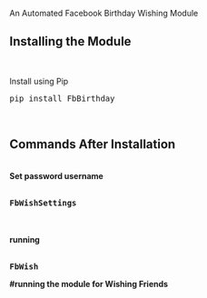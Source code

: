An Automated Facebook Birthday Wishing Module 

<h2><b>Installing the Module</b></h2>
<br>
<p>Install using Pip</p>
<pre>pip install FbBirthday</pre>
<br>
<h2><b>Commands After Installation<b></h2>
<br>
Set password username <br><br> <pre>FbWishSettings</pre>  
<br>
<br>
running <br><br> <pre>FbWish</pre> #running the module for Wishing Friends
